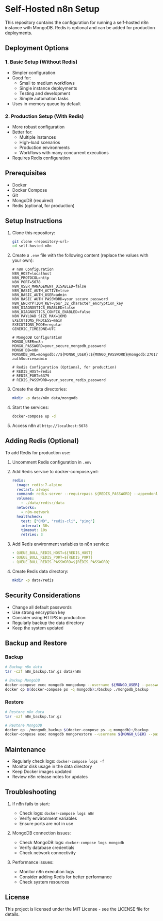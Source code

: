 # Self-Hosted n8n Setup

This repository contains the configuration for running a self-hosted n8n instance with MongoDB. Redis is optional and can be added for production deployments.

## Deployment Options

### 1. Basic Setup (Without Redis)

- Simpler configuration
- Good for:
  - Small to medium workflows
  - Single instance deployments
  - Testing and development
  - Simple automation tasks
- Uses in-memory queue by default

### 2. Production Setup (With Redis)

- More robust configuration
- Better for:
  - Multiple instances
  - High-load scenarios
  - Production environments
  - Workflows with many concurrent executions
- Requires Redis configuration

## Prerequisites

- Docker
- Docker Compose
- Git
- MongoDB (required)
- Redis (optional, for production)

## Setup Instructions

1. Clone this repository:

   ```bash
   git clone <repository-url>
   cd self-hosted-n8n
   ```

2. Create a `.env` file with the following content (replace the values with your own):

   ```env
   # n8n Configuration
   N8N_HOST=localhost
   N8N_PROTOCOL=http
   N8N_PORT=5678
   N8N_USER_MANAGEMENT_DISABLED=false
   N8N_BASIC_AUTH_ACTIVE=true
   N8N_BASIC_AUTH_USER=admin
   N8N_BASIC_AUTH_PASSWORD=your_secure_password
   N8N_ENCRYPTION_KEY=your_32_character_encryption_key
   N8N_DIAGNOSTICS_ENABLED=false
   N8N_DIAGNOSTICS_CONFIG_ENABLED=false
   N8N_PAYLOAD_SIZE_MAX=16MB
   EXECUTIONS_PROCESS=main
   EXECUTIONS_MODE=regular
   GENERIC_TIMEZONE=UTC

   # MongoDB Configuration
   MONGO_USER=n8n
   MONGO_PASSWORD=your_secure_mongodb_password
   MONGO_DB=n8n
   MONGODB_URL=mongodb://${MONGO_USER}:${MONGO_PASSWORD}@mongodb:27017/${MONGO_DB}?authSource=admin

   # Redis Configuration (Optional, for production)
   # REDIS_HOST=redis
   # REDIS_PORT=6379
   # REDIS_PASSWORD=your_secure_redis_password
   ```

3. Create the data directories:

   ```bash
   mkdir -p data/n8n data/mongodb
   ```

4. Start the services:

   ```bash
   docker-compose up -d
   ```

5. Access n8n at `http://localhost:5678`

## Adding Redis (Optional)

To add Redis for production use:

1. Uncomment Redis configuration in `.env`
2. Add Redis service to docker-compose.yml:

   ```yaml
   redis:
     image: redis:7-alpine
     restart: always
     command: redis-server --requirepass ${REDIS_PASSWORD} --appendonly yes
     volumes:
       - ./data/redis:/data
     networks:
       - n8n-network
     healthcheck:
       test: ["CMD", "redis-cli", "ping"]
       interval: 30s
       timeout: 10s
       retries: 3
   ```

3. Add Redis environment variables to n8n service:

   ```yaml
   - QUEUE_BULL_REDIS_HOST=${REDIS_HOST}
   - QUEUE_BULL_REDIS_PORT=${REDIS_PORT}
   - QUEUE_BULL_REDIS_PASSWORD=${REDIS_PASSWORD}
   ```

4. Create Redis data directory:
   ```bash
   mkdir -p data/redis
   ```

## Security Considerations

- Change all default passwords
- Use strong encryption key
- Consider using HTTPS in production
- Regularly backup the data directory
- Keep the system updated

## Backup and Restore

### Backup

```bash
# Backup n8n data
tar -czf n8n_backup.tar.gz data/n8n

# Backup MongoDB
docker-compose exec mongodb mongodump --username ${MONGO_USER} --password ${MONGO_PASSWORD} --authenticationDatabase admin --db ${MONGO_DB} --out /backup
docker cp $(docker-compose ps -q mongodb):/backup ./mongodb_backup
```

### Restore

```bash
# Restore n8n data
tar -xzf n8n_backup.tar.gz

# Restore MongoDB
docker cp ./mongodb_backup $(docker-compose ps -q mongodb):/backup
docker-compose exec mongodb mongorestore --username ${MONGO_USER} --password ${MONGO_PASSWORD} --authenticationDatabase admin --db ${MONGO_DB} /backup/${MONGO_DB}
```

## Maintenance

- Regularly check logs: `docker-compose logs -f`
- Monitor disk usage in the data directory
- Keep Docker images updated
- Review n8n release notes for updates

## Troubleshooting

1. If n8n fails to start:

   - Check logs: `docker-compose logs n8n`
   - Verify environment variables
   - Ensure ports are not in use

2. MongoDB connection issues:

   - Check MongoDB logs: `docker-compose logs mongodb`
   - Verify database credentials
   - Check network connectivity

3. Performance issues:
   - Monitor n8n execution logs
   - Consider adding Redis for better performance
   - Check system resources

## License

This project is licensed under the MIT License - see the LICENSE file for details.
